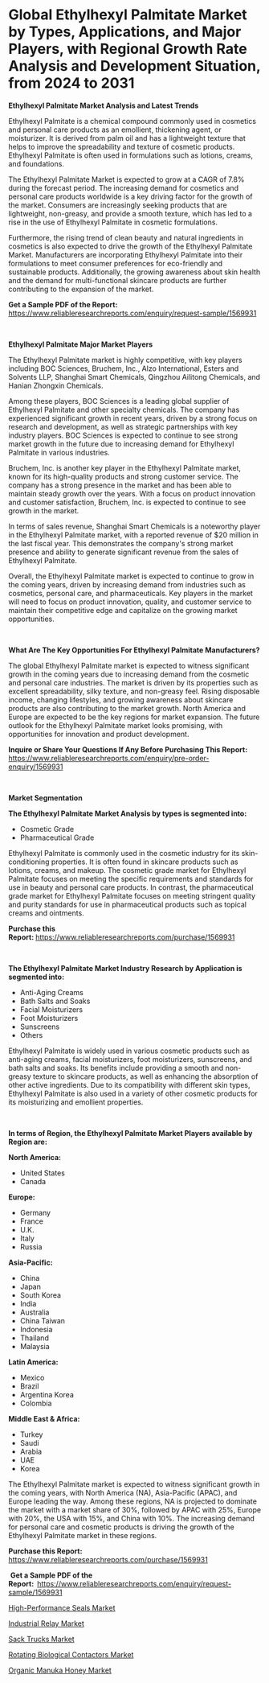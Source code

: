 <p><h1>Global Ethylhexyl Palmitate Market by Types, Applications, and Major Players, with Regional Growth Rate Analysis and Development Situation, from 2024 to 2031</h1></p><p><strong>Ethylhexyl Palmitate Market Analysis and Latest Trends</strong></p>
<p><p>Ethylhexyl Palmitate is a chemical compound commonly used in cosmetics and personal care products as an emollient, thickening agent, or moisturizer. It is derived from palm oil and has a lightweight texture that helps to improve the spreadability and texture of cosmetic products. Ethylhexyl Palmitate is often used in formulations such as lotions, creams, and foundations.</p><p>The Ethylhexyl Palmitate Market is expected to grow at a CAGR of 7.8% during the forecast period. The increasing demand for cosmetics and personal care products worldwide is a key driving factor for the growth of the market. Consumers are increasingly seeking products that are lightweight, non-greasy, and provide a smooth texture, which has led to a rise in the use of Ethylhexyl Palmitate in cosmetic formulations.</p><p>Furthermore, the rising trend of clean beauty and natural ingredients in cosmetics is also expected to drive the growth of the Ethylhexyl Palmitate Market. Manufacturers are incorporating Ethylhexyl Palmitate into their formulations to meet consumer preferences for eco-friendly and sustainable products. Additionally, the growing awareness about skin health and the demand for multi-functional skincare products are further contributing to the expansion of the market.</p></p>
<p><strong>Get a Sample PDF of the Report:&nbsp;</strong> <a href="https://www.reliableresearchreports.com/enquiry/request-sample/1569931">https://www.reliableresearchreports.com/enquiry/request-sample/1569931</a></p>
<p>&nbsp;</p>
<p><strong>Ethylhexyl Palmitate Major Market Players</strong></p>
<p><p>The Ethylhexyl Palmitate market is highly competitive, with key players including BOC Sciences, Bruchem, Inc., Alzo International, Esters and Solvents LLP, Shanghai Smart Chemicals, Qingzhou Ailitong Chemicals, and Hanian Zhongxin Chemicals.</p><p>Among these players, BOC Sciences is a leading global supplier of Ethylhexyl Palmitate and other specialty chemicals. The company has experienced significant growth in recent years, driven by a strong focus on research and development, as well as strategic partnerships with key industry players. BOC Sciences is expected to continue to see strong market growth in the future due to increasing demand for Ethylhexyl Palmitate in various industries.</p><p>Bruchem, Inc. is another key player in the Ethylhexyl Palmitate market, known for its high-quality products and strong customer service. The company has a strong presence in the market and has been able to maintain steady growth over the years. With a focus on product innovation and customer satisfaction, Bruchem, Inc. is expected to continue to see growth in the market.</p><p>In terms of sales revenue, Shanghai Smart Chemicals is a noteworthy player in the Ethylhexyl Palmitate market, with a reported revenue of $20 million in the last fiscal year. This demonstrates the company's strong market presence and ability to generate significant revenue from the sales of Ethylhexyl Palmitate.</p><p>Overall, the Ethylhexyl Palmitate market is expected to continue to grow in the coming years, driven by increasing demand from industries such as cosmetics, personal care, and pharmaceuticals. Key players in the market will need to focus on product innovation, quality, and customer service to maintain their competitive edge and capitalize on the growing market opportunities.</p></p>
<p>&nbsp;</p>
<p><strong>What Are The Key Opportunities For Ethylhexyl Palmitate Manufacturers?</strong></p>
<p><p>The global Ethylhexyl Palmitate market is expected to witness significant growth in the coming years due to increasing demand from the cosmetic and personal care industries. The market is driven by its properties such as excellent spreadability, silky texture, and non-greasy feel. Rising disposable income, changing lifestyles, and growing awareness about skincare products are also contributing to the market growth. North America and Europe are expected to be the key regions for market expansion. The future outlook for the Ethylhexyl Palmitate market looks promising, with opportunities for innovation and product development.</p></p>
<p><strong>Inquire or Share Your Questions If Any Before Purchasing This Report:</strong> <a href="https://www.reliableresearchreports.com/enquiry/pre-order-enquiry/1569931">https://www.reliableresearchreports.com/enquiry/pre-order-enquiry/1569931</a></p>
<p>&nbsp;</p>
<p><strong>Market Segmentation</strong></p>
<p><strong>The Ethylhexyl Palmitate Market Analysis by types is segmented into:</strong></p>
<p><ul><li>Cosmetic Grade</li><li>Pharmaceutical Grade</li></ul></p>
<p><p>Ethylhexyl Palmitate is commonly used in the cosmetic industry for its skin-conditioning properties. It is often found in skincare products such as lotions, creams, and makeup. The cosmetic grade market for Ethylhexyl Palmitate focuses on meeting the specific requirements and standards for use in beauty and personal care products. In contrast, the pharmaceutical grade market for Ethylhexyl Palmitate focuses on meeting stringent quality and purity standards for use in pharmaceutical products such as topical creams and ointments.</p></p>
<p><strong>Purchase this Report:&nbsp;</strong><a href="https://www.reliableresearchreports.com/purchase/1569931">https://www.reliableresearchreports.com/purchase/1569931</a></p>
<p>&nbsp;</p>
<p><strong>The Ethylhexyl Palmitate Market Industry Research by Application is segmented into:</strong></p>
<p><ul><li>Anti-Aging Creams</li><li>Bath Salts and Soaks</li><li>Facial Moisturizers</li><li>Foot Moisturizers</li><li>Sunscreens</li><li>Others</li></ul></p>
<p><p>Ethylhexyl Palmitate is widely used in various cosmetic products such as anti-aging creams, facial moisturizers, foot moisturizers, sunscreens, and bath salts and soaks. Its benefits include providing a smooth and non-greasy texture to skincare products, as well as enhancing the absorption of other active ingredients. Due to its compatibility with different skin types, Ethylhexyl Palmitate is also used in a variety of other cosmetic products for its moisturizing and emollient properties.</p></p>
<p>&nbsp;</p>
<p><strong>In terms of Region, the Ethylhexyl Palmitate Market Players available by Region are:</strong></p>
<p>
    <p> <strong> North America: </strong>
        <ul>
            <li>United States</li>
            <li>Canada</li>
        </ul>
        </p> 
    <p> <strong> Europe: </strong>
        <ul>
            <li>Germany</li>
            <li>France</li>
            <li>U.K.</li>
            <li>Italy</li>
            <li>Russia</li>
        </ul>
        </p> 
    <p> <strong> Asia-Pacific: </strong>
        <ul>
            <li>China</li>
            <li>Japan</li>
            <li>South Korea</li>
            <li>India</li>
            <li>Australia</li>
            <li>China Taiwan</li>
            <li>Indonesia</li>
            <li>Thailand</li>
            <li>Malaysia</li>
        </ul>
        </p> 
    <p> <strong> Latin America: </strong>
        <ul>
            <li>Mexico</li>
            <li>Brazil</li>
            <li>Argentina Korea</li>
            <li>Colombia</li>
        </ul>
        </p> 
    <p> <strong> Middle East & Africa: </strong>
        <ul>
            <li>Turkey</li>
            <li>Saudi</li>
            <li>Arabia</li>
            <li>UAE</li>
            <li>Korea</li>
        </ul>
    </p>
    </p>
<p><p>The Ethylhexyl Palmitate market is expected to witness significant growth in the coming years, with North America (NA), Asia-Pacific (APAC), and Europe leading the way. Among these regions, NA is projected to dominate the market with a market share of 30%, followed by APAC with 25%, Europe with 20%, the USA with 15%, and China with 10%. The increasing demand for personal care and cosmetic products is driving the growth of the Ethylhexyl Palmitate market in these regions.</p></p>
<p><strong>Purchase this Report: </strong><a href="https://www.reliableresearchreports.com/purchase/1569931">https://www.reliableresearchreports.com/purchase/1569931</a></p>
<p>&nbsp;<strong>Get a Sample PDF of the Report:&nbsp;&nbsp;</strong><a href="https://www.reliableresearchreports.com/enquiry/request-sample/1569931">https://www.reliableresearchreports.com/enquiry/request-sample/1569931</a></p>
<p><strong></strong></p>
<p><p><a href="https://github.com/guneycigdem35/Market-Research-Report-List-2/blob/main/high-performance-seals-market.md">High-Performance Seals Market</a></p><p><a href="https://issuu.com/reportprime-2/docs/industrial-relay-market-size-2030.pptx">Industrial Relay Market</a></p><p><a href="https://github.com/Paul14Anderson63/Market-Research-Report-List-3/blob/main/sack-trucks-market.md">Sack Trucks Market</a></p><p><a href="https://github.com/mabutironaldo/Market-Research-Report-List-3/blob/main/rotating-biological-contactors-market.md">Rotating Biological Contactors Market</a></p><p><a href="https://issuu.com/reportprime-2/docs/organic-manuka-honey-market-size-2030.pptx">Organic Manuka Honey Market</a></p></p>